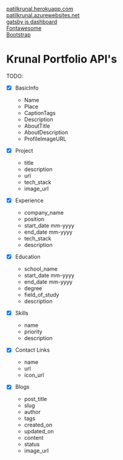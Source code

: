 [patilkrunal.herokuapp.com](https://patilkrunal.herokuapp.com/)  
[patilkrunal.azurewebsites.net](https://patilkrunal.azurewebsites.net/)  
[gatsby js dashboard](https://www.pythonanywhere.com/user/gitkp/webapps/#tab_id_gitkp_pythonanywhere_com)  
[Fontawesome](https://fontawesome.com/v5.15/icons?d=gallery&p=2&q=copy&m=free)  
[Bootstrap](https://getbootstrap.com/)  


# Krunal Portfolio API's

TODO:  

- [x] BasicInfo  
    - Name
    - Place
    - CaptionTags
    - Description
    - AboutTitle
    - AboutDescription
    - ProfileImageURL

- [x] Project  
    - title
    - description
    - url
    - tech_stack
    - image_url

- [x] Experience  
    - company_name
    - position
    - start_date mm-yyyy
    - end_date mm-yyyy
    - tech_stack
    - description

- [x] Education
    - school_name
    - start_date mm-yyyy
    - end_date mm-yyyy
    - degree
    - field_of_study
    - description


- [x] Skills  
    - name
    - priority
    - description

- [x] Contact Links  
    - name
    - url
    - icon_url

- [x] Blogs  
    - post_title
    - slug
    - author
    - tags
    - created_on
    - updated_on
    - content
    - status
    - image_url

